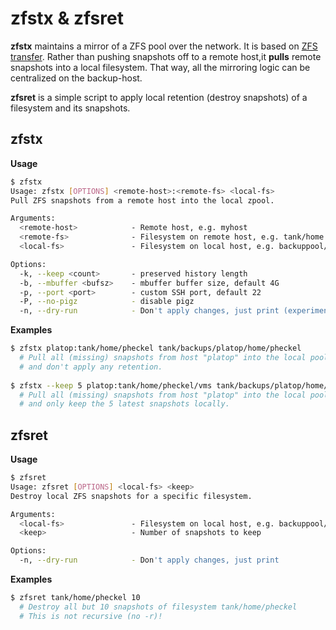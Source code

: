 zfstx & zfsret
==============

**zfstx** maintains a mirror of a ZFS pool over the network. It is based on [ZFS transfer](https://github.com/jvsalo/zfs_transfer). Rather than pushing snapshots off to a remote host,it **pulls** remote snapshots into a local filesystem. That way, all the mirroring logic can be centralized on the backup-host.

**zfsret** is a simple script to apply local retention (destroy snapshots) of a filesystem and its snapshots.

zfstx
-----

**Usage**
```bash
$ zfstx
Usage: zfstx [OPTIONS] <remote-host>:<remote-fs> <local-fs>
Pull ZFS snapshots from a remote host into the local zpool.

Arguments:
  <remote-host>            - Remote host, e.g. myhost
  <remote-fs>              - Filesystem on remote host, e.g. tank/home
  <local-fs>               - Filesystem on local host, e.g. backuppool/myhost/home

Options:
  -k, --keep <count>       - preserved history length
  -b, --mbuffer <bufsz>    - mbuffer buffer size, default 4G
  -p, --port <port>        - custom SSH port, default 22
  -P, --no-pigz            - disable pigz
  -n, --dry-run            - Don't apply changes, just print (experimental)
```

**Examples**
```bash
$ zfstx platop:tank/home/pheckel tank/backups/platop/home/pheckel
  # Pull all (missing) snapshots from host "platop" into the local pool "tank"
  # and don't apply any retention.
  
$ zfstx --keep 5 platop:tank/home/pheckel/vms tank/backups/platop/home/pheckel/vms
  # Pull all (missing) snapshots from host "platop" into the local pool "tank"
  # and only keep the 5 latest snapshots locally.
```

zfsret
------

**Usage**
```bash
$ zfsret
Usage: zfsret [OPTIONS] <local-fs> <keep>
Destroy local ZFS snapshots for a specific filesystem.

Arguments:
  <local-fs>               - Filesystem on local host, e.g. backuppool/myhost/home
  <keep>                   - Number of snapshots to keep

Options:
  -n, --dry-run            - Don't apply changes, just print
```

**Examples**
```bash
$ zfsret tank/home/pheckel 10
  # Destroy all but 10 snapshots of filesystem tank/home/pheckel
  # This is not recursive (no -r)!
```
